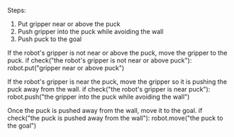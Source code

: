 

Steps:
1. Put gripper near or above the puck
2. Push gripper into the puck while avoiding the wall
3. Push puck to the goal

If the robot's gripper is not near or above the puck, move the gripper to the puck.
if check("the robot's gripper is not near or above puck"):
    robot.put("gripper near or above puck")

If the robot's gripper is near the puck, move the gripper so it is pushing the puck away from the wall.
if check("the robot's gripper is near puck"):
    robot.push("the gripper into the puck while avoiding the wall")

Once the puck is pushed away from the wall, move it to the goal.
if check("the puck is pushed away from the wall"):
    robot.move("the puck to the goal")